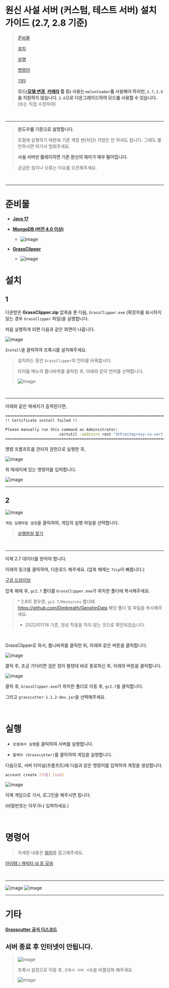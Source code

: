# 원신 사설 서버 (커스텀, 테스트 서버) 설치 가이드 (2.7, 2.8 기준)

> [준비물](#준비물)
>
> [설치](#설치)
>
> [실행](#실행)
> 
> [명령어](#명령어)
> 
> [기타](#기타)
> 
> **모드([모델 변경](https://github.com/portra400nc/ModelChanger), [카메라](https://github.com/portra400nc/CameraTools) 툴 등) 사용는 `melonloader`를 사용해야 하지만, `2.7`, `2.8`을 지원하지 않습니다. `2.6`으로 다운그레이드하여 모드를 사용할 수 있습니다.** (또는 직접 수정하여)

<br>

---

> **윈도우를 기준으로 설명합니다.**
>
> 로컬에 실행하기 때문에 기존 계정 밴(차단) 걱정은 안 하셔도 됩니다.
> 그래도 불안하시면 여기서 멈춰주세요.
>
> **사설 서버만 플레이하면 기존 원신의 재미가 매우 떨어집니다.**
> 
> 궁금한 점이나 오류는 이슈를 오픈해주세요.

<br>

---

# 준비물

- [**Java 17**](https://www.oracle.com/java/technologies/javase/jdk17-archive-downloads.html)

- [**MongoDB (버전 4.0 이상)**](https://www.mongodb.com/try/download/community)
  - ![image](image/mongodb.png)

- [**GrassClipper**](https://github.com/Grasscutters/GrassClipper/releases/tag/v0.9.10)
  - ![image](image/grassclipper.png)

# 설치

## 1

다운받은 **GrassClipper.zip** 압축을 푼 다음, `GrassClipper.exe` (확장자를 표시하지 않는 경우 `GrassClipper` 파일)을 실행합니다.

처음 실행하게 되면 다음과 같은 화면이 나옵니다.

![image](image/grassclipper2.png)

`Install`을 클릭하여 프록시를 설치해주세요.

> 설치하는 동안 `GrassClipper`의 언어를 바꿔봅시다.
>
> 타이틀 메뉴의 톱니바퀴를 클릭한 후, 아래와 같이 언어를 선택합니다.
>
> ![image](image/grassclipper3.png)

<br>

---

아래와 같은 메세지가 출력된다면,

```sh
============================================================================================================
!! Certificate install failed !!

Please manually run this command as Administrator:
                        certutil -addstore root "위치\mitmproxy-ca-cert.cer"
============================================================================================================
```

명령 프롬프트를 관리자 권한으로 실행한 후,

![image](image/cmd.png)

위 메세지에 있는 명령어를 입력합니다.

![image](image/cmd2.png)

---

## 2

![image](image/grassclipper4.png)

`게임 실행파일 설정`을 클릭하여, 게임의 실행 파일을 선택합니다.

> [실행파일 찾기](genshin_path.md)

<br>

---

이제 2.7 데이터를 받아야 합니다.

아래의 링크를 클릭하여, 다운로드 해주세요. (압축 해제는 `7zip`이 빠릅니다.)

[구글 드라이브](https://drive.google.com/file/d/1EZ13D8U_zFBqm50tSxXlrdF0kJeuwWLX/view?usp=sharing)

압축 해제 후, `gc2.7` 폴더를 `GrassClipper.exe`가 위치한 폴더에 복사해주세요.

> ^ 2.8의 경우엔, `gc2.7/Resources` 폴더에 https://github.com/Dimbreath/GenshinData 해당 폴더 및 파일을 복사해주세요.
> 
> * 2022/07/16 기준, 정상 작동을 하지 않는 것으로 확인되었습니다.

<br>

GrassClipper로 와서, 톱니바퀴를 클릭한 뒤, 아래와 같은 버튼을 클릭합니다.

![image](image/grassclipper5.png)

클릭 후, 조금 기다리면 검은 창이 뜰텐데
바로 종료하신 후, 아래의 버튼을 클릭합니다.

![image](image/grassclipper6.png)

클릭 후, `GrassClipper.exe`가 위치한 폴더로 이동 후, `gc2.7`을 클릭합니다.

그리고 `grasscutter-1.1.2-dev.jar`을 선택해주세요.

<br>

# 실행

* `로컬에서 실행`을 클릭하여 서버를 실행합니다.

* `플레이 (Grasscutter)`를 클릭하여 게임을 실행합니다.

다음으로, 서버 터미널(프롬프트)에 다음과 같은 명령어를 입력하여 계정을 생성합니다.

```sh
account create [이름] [uid]
```

![image](image/server.png)

이제 게임으로 가서, 로그인을 해주시면 됩니다.

(비밀번호는 아무거나 입력하세요.)

<br>

# 명령어

> 자세한 내용은 [위키](https://github.com/Grasscutters/Grasscutter/wiki/Commands)를 참고해주세요.

[아이템 / 캐릭터 id 등 모음](Handbook.txt)

<br>

---

![image](https://cdn.discordapp.com/attachments/923192998177701898/983594496195440650/1.png)
![image](https://cdn.discordapp.com/attachments/923192998177701898/983594496761675796/2.png)

---

# 기타

[**Grasscutter 공식 디스코드**](https://discord.gg/grasscutter)

## **서버 종료 후 인터넷이 안됩니다.**

> ![image](image/notwork.png)
> 
> 프록시 설정으로 이동 후, `프록시 서버 사용`을 비활성화 해주세요.
> 
> ![image](image/notwork2.png)

